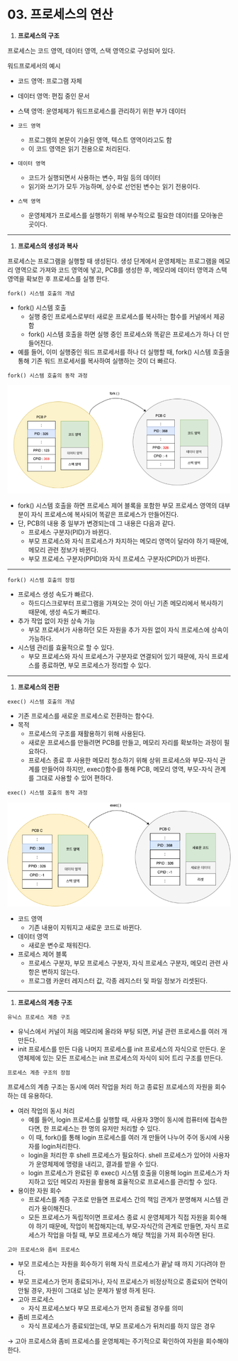 # 03. 프로세스의 연산

1. **프로세스의 구조**

프로세스는 코드 영역, 데이터 영역, 스택 영역으로 구성되어 있다.

워드프로세서의 예시

- 코드 영역: 프로그램 자체

- 데이터 영역: 편집 중인 문서

- 스택 영역: 운영체제가 워드프로세스를 관리하기 위한 부가 데이터

- `코드 영역`
  
  - 프로그램의 본문이 기술된 영역, 텍스트 영역이라고도 함
  - 이 코드 영역은 읽기 전용으로 처리된다.

- `데이터 영역`
  
  - 코드가 실행되면서 사용하는 변수, 파일 등의 데이터
  - 읽기와 쓰기가 모두 가능하며, 상수로 선언된 변수는 읽기 전용이다.

- `스택 영역`
  
  - 운영체제가 프로세스를 실행하기 위해 부수적으로 필요한 데이터를 모아놓은 곳이다.

---

1. **프로세스의 생성과 복사**

프로세스는 프로그램을 실행할 때 생성된다. 생성 단계에서 운영체제는 프로그램을 메모리 영역으로 가져와 코드 영역에 넣고, PCB를 생성한 후, 메모리에 데이터 영역과 스택 영역을 확보한 후 프로세스를 실행 한다.

`fork() 시스템 호출의 개념`

- fork() 시스템 호출
  - 실행 중인 프로세스로부터 새로운 프로세스를 복사하는 함수를 커널에서 제공함
  - fork() 시스템 호출을 하면 실행 중인 프로세스와 똑같은 프로세스가 하나 더 만들어진다.
- 예를 들어, 이미 실행중인 워드 프로세서를 하나 더 실행할 때, fork() 시스템 호출을 통해 기존 워드 프로세서를 복사하여 실행하는 것이 더 빠르다.

`fork() 시스템 호출의 동작 과정`

![Untitled](./assets/3-3-1%20fork%20시스템%20호출%20동작%20방식.png)

- fork() 시스템 호출을 하면 프로세스 제어 블록을 포함한 부모 프로세스 영역의 대부분이 자식 프로세스에 복사되어 똑같은 프로세스가 만들어진다.
- 단, PCB의 내용 중 일부가 변경되는데 그 내용은 다음과 같다.
  - 프로세스 구분자(PID)가 바뀐다.
  - 부모 프로세스와 자식 프로세스가 차지하는 메모리 영역이 달라야 하기 때문에, 메모리 관련 정보가 바뀐다.
  - 부모 프로세스 구분자(PPID)와 자식 프로세스 구분자(CPID)가 바뀐다.

---

`fork() 시스템 호출의 장점`

- 프로세스 생성 속도가 빠르다.
  - 하드디스크로부터 프로그램을 가져오는 것이 아닌 기존 메모리에서 복사하기 때문에, 생성 속도가 빠르다.
- 추가 작업 없이 자원 상속 가능
  - 부모 프로세서가 사용하던 모든 자원을 추가 자원 없이 자식 프로세스에 상속이 가능하다.
- 시스템 관리를 효율적으로 할 수 있다.
  - 부모 프로세스와 자식 프로세스가 구분자로 연결되어 있기 때문에, 자식 프로세스를 종료하면, 부모 프로세스가 정리할 수 있다.

---

1. **프로세스의 전환**

`exec() 시스템 호출의 개념`

- 기존 프로세스를 새로운 프로세스로 전환하는 함수다.
- 목적
  - 프로세스의 구조를 재활용하기 위해 사용된다.
  - 새로운 프로세스를 만들려면 PCB를 만들고, 메모리 자리를 확보하는 과정이 필요하다.
  - 프로세스 종료 후 사용한 메모리 청소하기 위해 상위 프로세스와 부모-자식 관계를 만들어야 하지만, exec()함수를 통해 PCB, 메모리 영역, 부모-자식 관계를 그대로 사용할 수 있어 편하다.

`exec() 시스템 호출의 동작 과정`

![Untitled](./assets/3-3-2%20exec%20시스템%20호출%20동작%20방식.png)

- 코드 영역
  - 기존 내용이 지워지고 새로운 코드로 바뀐다.
- 데이터 영역
  - 새로운 변수로 채워진다.
- 프로세스 제어 블록
  - 프로세스 구분자, 부모 프로세스 구분자, 자식 프로세스 구분자, 메모리 관련 사항은 변하지 않는다.
  - 프로그램 카운터 레지스터 값, 각종 레지스터 및 파일 정보가 리셋된다.

---

1. **프로세스의 계층 구조**

`유닉스 프로세스 계층 구조`

- 유닉스에서 커널이 처음 메모리에 올라와 부팅 되면, 커널 관련 프로세스를 여러 개 만든다.
- init 프로세스를 만든 다음 나머지 프로세스를 init 프로세스의 자식으로 만든다. 운영체제에 있는 모든 프로세스는 init 프로세스의 자식이 되어 트리 구조를 만든다.

`프로세스 계층 구조의 장점`

프로세스의 계층 구조는 동시에 여러 작업을 처리 하고 종료된 프로세스의 자원을 회수하는 데 유용하다.

- 여러 작업의 동시 처리
  - 예를 들어, login 프로세스를 실행할 때, 사용자 3명이 동시에 컴퓨터에 접속한다면, 한 프로세스는 한 명의 유저만 처리할 수 있다.
  - 이 때, fork()를 통해 login 프로세스를 여러 개 만들어 나누어 주어 동시에 사용자를 login처리한다.
  - login을 처리한 후 shell 프로세스가 필요하다. shell 프로세스가 있어야 사용자가 운영체제에 명령을 내리고, 결과를 받을 수 있다.
  - login 프로세스가 완료된 후 exec() 시스템 호출을 이용해 login 프로세스가 차지하고 있던 메모리 자원을 활용해 효율적으로 프로세스를 관리할 수 있다.
- 용이한 자원 회수
  - 프로세스를 계층 구조로 만들면 프로세스 간의 책임 관계가 분명해져 시스템 관리가 용이해진다.
  - 모든 프로세스가 독립적이면 프로세스 종료 시 운영체제가 직접 자원을 회수해야 하기 때문에, 작업이 복잡해지는데, 부모-자식간의 관계로 만들면, 자식 프로세스가 작업을 마칠 때, 부모 프로세스가 해당 책임을 가져 회수하면 된다.

`고아 프로세스와 좀비 프로세스`

- 부모 프로세스는 자원을 회수하기 위해 자식 프로세스가 끝날 때 까지 기다려야 한다.
- 부모 프로세스가 먼저 종료되거나, 자식 프로세스가 비정상적으로 종료되어 연락이 안될 경우, 자원이 그대로 남는 문제가 발생 하게 된다.
- 고아 프로세스
  - 자식 프로세스보다 부모 프로세스가 먼저 종료될 경우를 의미
- 좀비 프로세스
  - 자식 프로세스가 종료되었는데, 부모 프로세스가 뒤처리를 하지 않은 경우

→ 고아 프로세스와 좀비 프로세스를 운영체제는 주기적으로 확인하여 자원을 회수해야 한다.
